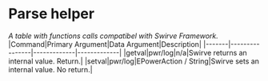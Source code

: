 # Parse helper
*A table with functions calls compatibel with Swirve Framework.*  
|Command|Primary Argument|Data Argument|Description|
|-------|----------------|-------------|-------------|
|getval|pwr/log|n/a|Swirve returns an internal value. Return.|
|setval|pwr/log|EPowerAction / String|Swirve sets an internal value. No return.|